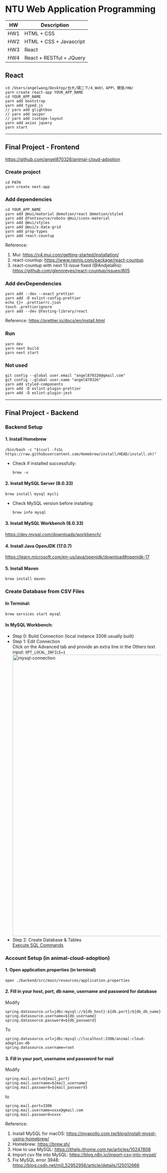 # NTU Web Application Programming

|HW|Description|
|---|---|
|HW1|HTML + CSS|
|HW2|HTML + CSS + Javascript|
|HW3|React|
|HW4|React + RESTful + JQuery|

## React

```
cd /Users/angelwang/Desktop/台大/碩二下/4_Web\ APP\ 開發/HW/
yarn create react-app YOUR_APP_NAME
cd YOUR_APP_NAME
yarn add bootstrap
yarn add typed.js
// yarn add glightbox
// yarn add swiper
// yarn add isotope-layout
yarn add axios jquery
yarn start
```

---

## Final Project - Frontend
https://github.com/angel870326/animal-cloud-adoption

### Create project
```
cd PATH
yarn create next-app
```

### Add dependencies
```
cd YOUR_APP_NAME
yarn add @mui/material @emotion/react @emotion/styled
yarn add @fontsource/roboto @mui/icons-material
yarn add @mui/styles
yarn add @mui/x-data-grid
yarn add prop-types
yarn add react-countup
```
Reference:
1. Mui: https://v4.mui.com/getting-started/installation/
2. react-countup: https://www.npmjs.com/package/react-countup
3. react-countup with next 13 issue fixed (@AndjelaRis): https://github.com/glennreyes/react-countup/issues/805

### Add devDependencies
```
yarn add --dev --exact prettier
yarn add -D eslint-config-prettier
echo {}> .prettierrc.json
touch .prettierignore
yarn add --dev @testing-library/react
```
Reference: https://prettier.io/docs/en/install.html

### Run
```
yarn dev
yarn next build
yarn next start
```

### Not used
```
git config --global user.email "angel870326@gmail.com"
git config --global user.name "angel870326"
yarn add styled-components
yarn add -D eslint-plugin-prettier
yarn add -D eslint-plugin-jest
```

---

## Final Project - Backend

### Backend Setup
#### 1. Install Homebrew
```
/bin/bash -c "$(curl -fsSL https://raw.githubusercontent.com/Homebrew/install/HEAD/install.sh)"
```
* Check if installed successfully:
  ```
  brew -v
  ```

#### 2. Install MySQL Server (8.0.33)
```
brew install mysql mycli
```
* Check MySQL version before installing: 
  ```
  brew info mysql
  ```

#### 3. Install MySQL Workbench (8.0.33)
https://dev.mysql.com/downloads/workbench/

#### 4. Install Java OpenJDK (17.0.7)
https://learn.microsoft.com/en-us/java/openjdk/download#openjdk-17

#### 5. Install Maven
```
brew install maven
```


### Create Database from CSV Files
#### In Terminal:
```
brew services start mysql
```
#### In MySQL Workbench:
* Step 0: Build Connection (local instance 3306 usually built)<br>
* Step 1: Edit Connection<br>
  Click on the Advanced tab and provide an extra line in the Others text input: ```OPT_LOCAL_INFILE=1```
  <img width="903" alt="mysql-connection" src="https://github.com/angel870326/NTU_Web_Application_Programming/assets/44830635/5df3cd8b-769c-4b9e-bd56-893664860530">
* Step 2: Create Database & Tables<br>
  [Execute SQL Commands](https://github.com/angel870326/NTU_Web_Application_Programming/blob/main/animal-cloud-adoption.sql)


### Account Setup (in animal-cloud-adoption)
#### 1. Open application.properties (in terminal)
```
open ./backend/src/main/resources/application.properties
```
#### 2. Fill in your host, port, db name, username and password for database
Modify
```
spring.datasource.url=jdbc:mysql://${db_host}:${db.port}/${db_db_name}
spring.datasource.username=${db_username}
spring.datasource.password=${db_password}
```
To
```
spring.datasource.url=jdbc:mysql://localhost:3306/animal-cloud-adoption-db
spring.datasource.username=root
```
#### 3. Fill in your port, username and password for mail
Modify
```
spring.mail.port=${mail_port}
spring.mail.username=${mail_username}
spring.mail.password=${mail_password}
```
to
```
spring.mail.port=3306
spring.mail.username=xxxx@gmail.com
spring.mail.password=xxxx
```




Reference:
1. Install MySQL for macOS: https://myapollo.com.tw/blog/install-mysql-using-homebrew/
2. Homebrew: https://brew.sh/
3. How to use MySQL: https://ithelp.ithome.com.tw/articles/10247808
4. Import csv file into MySQL: https://blog.n8n.io/import-csv-into-mysql/
5. Fix MySQL error 3948: https://blog.csdn.net/m0_52952956/article/details/125012666






